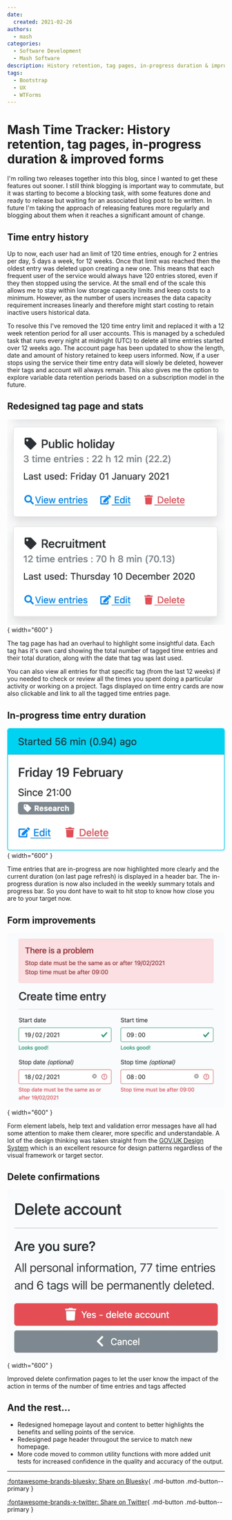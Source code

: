 ```yaml
---
date:
  created: 2021-02-26
authors:
  - mash
categories:
  - Software Development
  - Mash Software
description: History retention, tag pages, in-progress duration & improved forms
tags:
  - Bootstrap
  - UX
  - WTForms
---
```


# Mash Time Tracker: History retention, tag pages, in-progress duration & improved forms

I'm rolling two releases together into this blog, since I wanted to get these features out sooner. I still think blogging is important way to commutate, but it was starting to become a blocking task, with some features done and ready to release but waiting for an associated blog post to be written. In future I'm taking the approach of releasing features more regularly and blogging about them when it reaches a significant amount of change.

<!-- more -->

## Time entry history

Up to now, each user had an limit of 120 time entries, enough for 2 entries per day, 5 days a week, for 12 weeks. Once that limit was reached then the oldest entry was deleted upon creating a new one. This means that each frequent user of the service would always have 120 entries stored, even if they then stopped using the service. At the small end of the scale this allows me to stay within low storage capacity limits and keep costs to a minimum. However, as the number of users increases the data capacity requirement increases linearly and therefore might start costing to retain inactive users historical data.

To resolve this I've removed the 120 time entry limit and replaced it with a 12 week retention period for all user accounts. This is managed by a scheduled task that runs every night at midnight (UTC) to delete all time entries started over 12 weeks ago. The account page has been updated to show the length, date and amount of history retained to keep users informed. Now, if a user stops using the service their time entry data will slowly be deleted, however their tags and account will always remain. This also gives me the option to explore variable data retention periods based on a subscription model in the future.

## Redesigned tag page and stats

![Redesigned tag page](../../assets/images/button-history-1.png){ width="600" }

The tag page has had an overhaul to highlight some insightful data. Each tag has it's own card showing the total number of tagged time entries and their total duration, along with the date that tag was last used.

You can also view all entries for that specific tag (from the last 12 weeks) if you needed to check or review all the times you spent doing a particular activity or working on a project. Tags displayed on time entry cards are now also clickable and link to all the tagged time entries page.

## In-progress time entry duration

![In-progress time entry](../../assets/images/button-history-2.png){ width="600" }

Time entries that are in-progress are now highlighted more clearly and the current duration (on last page refresh) is displayed in a header bar. The in-progress duration is now also included in the weekly summary totals and progress bar. So you dont have to wait to hit stop to know how close you are to your target now.

## Form improvements

![Form improvements](../../assets/images/button-history-3.png){ width="600" }

Form element labels, help text and validation error messages have all had some attention to make them clearer, more specific and understandable. A lot of the design thinking was taken straight from the [GOV.UK Design System](https://design-system.service.gov.uk/) which is an excellent resource for design patterns regardless of the visual framework or target sector.

## Delete confirmations

![Delete confirmations](../../assets/images/button-history-4.png){ width="600" }

Improved delete confirmation pages to let the user know the impact of the action in terms of the number of time entries and tags affected

## And the rest…

- Redesigned homepage layout and content to better highlights the benefits and selling points of the service.
- Redesigned page header througout the service to match new homepage.
- More code moved to common utility functions with more added unit tests for increased confidence in the quality and accuracy of the output.

---

[:fontawesome-brands-bluesky: Share on Bluesky](https://bsky.app/intent/compose?){ .md-button .md-button--primary }

[:fontawesome-brands-x-twitter: Share on Twitter](https://twitter.com/intent/tweet?){ .md-button .md-button--primary }
